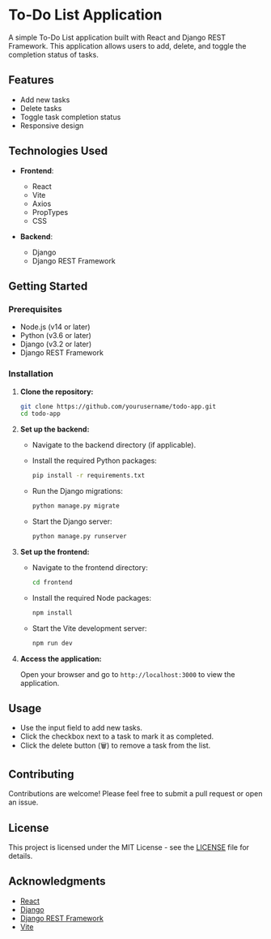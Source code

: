 # To-Do List Application

A simple To-Do List application built with React and Django REST Framework. This application allows users to add, delete, and toggle the completion status of tasks.

## Features

- Add new tasks
- Delete tasks
- Toggle task completion status
- Responsive design

## Technologies Used

- **Frontend**:

  - React
  - Vite
  - Axios
  - PropTypes
  - CSS

- **Backend**:
  - Django
  - Django REST Framework

## Getting Started

### Prerequisites

- Node.js (v14 or later)
- Python (v3.6 or later)
- Django (v3.2 or later)
- Django REST Framework

### Installation

1. **Clone the repository:**

   ```bash
   git clone https://github.com/yourusername/todo-app.git
   cd todo-app
   ```

2. **Set up the backend:**

   - Navigate to the backend directory (if applicable).
   - Install the required Python packages:

     ```bash
     pip install -r requirements.txt
     ```

   - Run the Django migrations:

     ```bash
     python manage.py migrate
     ```

   - Start the Django server:

     ```bash
     python manage.py runserver
     ```

3. **Set up the frontend:**

   - Navigate to the frontend directory:

     ```bash
     cd frontend
     ```

   - Install the required Node packages:

     ```bash
     npm install
     ```

   - Start the Vite development server:

     ```bash
     npm run dev
     ```

4. **Access the application:**

   Open your browser and go to `http://localhost:3000` to view the application.

## Usage

- Use the input field to add new tasks.
- Click the checkbox next to a task to mark it as completed.
- Click the delete button (🗑️) to remove a task from the list.

## Contributing

Contributions are welcome! Please feel free to submit a pull request or open an issue.

## License

This project is licensed under the MIT License - see the [LICENSE](LICENSE) file for details.

## Acknowledgments

- [React](https://reactjs.org/)
- [Django](https://www.djangoproject.com/)
- [Django REST Framework](https://www.django-rest-framework.org/)
- [Vite](https://vitejs.dev/)
